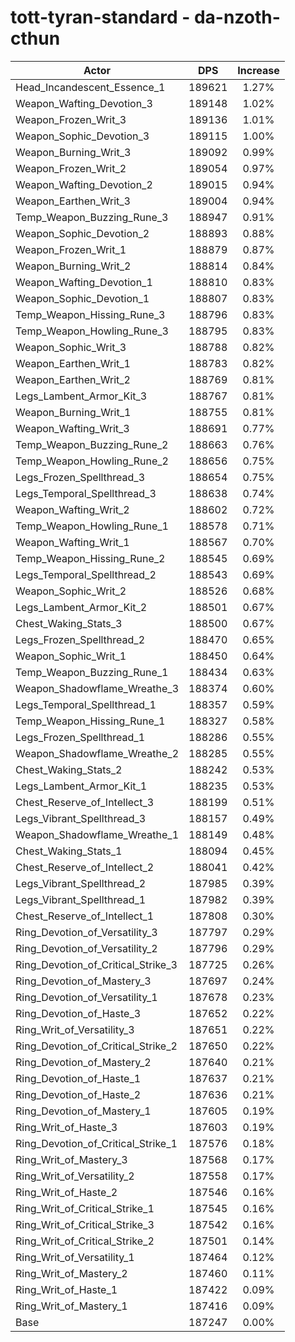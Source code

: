 # tott-tyran-standard - da-nzoth-cthun
| Actor | DPS | Increase |
|---|:---:|:---:|
|Head_Incandescent_Essence_1|189621|1.27%|
|Weapon_Wafting_Devotion_3|189148|1.02%|
|Weapon_Frozen_Writ_3|189136|1.01%|
|Weapon_Sophic_Devotion_3|189115|1.00%|
|Weapon_Burning_Writ_3|189092|0.99%|
|Weapon_Frozen_Writ_2|189054|0.97%|
|Weapon_Wafting_Devotion_2|189015|0.94%|
|Weapon_Earthen_Writ_3|189004|0.94%|
|Temp_Weapon_Buzzing_Rune_3|188947|0.91%|
|Weapon_Sophic_Devotion_2|188893|0.88%|
|Weapon_Frozen_Writ_1|188879|0.87%|
|Weapon_Burning_Writ_2|188814|0.84%|
|Weapon_Wafting_Devotion_1|188810|0.83%|
|Weapon_Sophic_Devotion_1|188807|0.83%|
|Temp_Weapon_Hissing_Rune_3|188796|0.83%|
|Temp_Weapon_Howling_Rune_3|188795|0.83%|
|Weapon_Sophic_Writ_3|188788|0.82%|
|Weapon_Earthen_Writ_1|188783|0.82%|
|Weapon_Earthen_Writ_2|188769|0.81%|
|Legs_Lambent_Armor_Kit_3|188767|0.81%|
|Weapon_Burning_Writ_1|188755|0.81%|
|Weapon_Wafting_Writ_3|188691|0.77%|
|Temp_Weapon_Buzzing_Rune_2|188663|0.76%|
|Temp_Weapon_Howling_Rune_2|188656|0.75%|
|Legs_Frozen_Spellthread_3|188654|0.75%|
|Legs_Temporal_Spellthread_3|188638|0.74%|
|Weapon_Wafting_Writ_2|188602|0.72%|
|Temp_Weapon_Howling_Rune_1|188578|0.71%|
|Weapon_Wafting_Writ_1|188567|0.70%|
|Temp_Weapon_Hissing_Rune_2|188545|0.69%|
|Legs_Temporal_Spellthread_2|188543|0.69%|
|Weapon_Sophic_Writ_2|188526|0.68%|
|Legs_Lambent_Armor_Kit_2|188501|0.67%|
|Chest_Waking_Stats_3|188500|0.67%|
|Legs_Frozen_Spellthread_2|188470|0.65%|
|Weapon_Sophic_Writ_1|188450|0.64%|
|Temp_Weapon_Buzzing_Rune_1|188434|0.63%|
|Weapon_Shadowflame_Wreathe_3|188374|0.60%|
|Legs_Temporal_Spellthread_1|188357|0.59%|
|Temp_Weapon_Hissing_Rune_1|188327|0.58%|
|Legs_Frozen_Spellthread_1|188286|0.55%|
|Weapon_Shadowflame_Wreathe_2|188285|0.55%|
|Chest_Waking_Stats_2|188242|0.53%|
|Legs_Lambent_Armor_Kit_1|188235|0.53%|
|Chest_Reserve_of_Intellect_3|188199|0.51%|
|Legs_Vibrant_Spellthread_3|188157|0.49%|
|Weapon_Shadowflame_Wreathe_1|188149|0.48%|
|Chest_Waking_Stats_1|188094|0.45%|
|Chest_Reserve_of_Intellect_2|188041|0.42%|
|Legs_Vibrant_Spellthread_2|187985|0.39%|
|Legs_Vibrant_Spellthread_1|187982|0.39%|
|Chest_Reserve_of_Intellect_1|187808|0.30%|
|Ring_Devotion_of_Versatility_3|187797|0.29%|
|Ring_Devotion_of_Versatility_2|187796|0.29%|
|Ring_Devotion_of_Critical_Strike_3|187725|0.26%|
|Ring_Devotion_of_Mastery_3|187697|0.24%|
|Ring_Devotion_of_Versatility_1|187678|0.23%|
|Ring_Devotion_of_Haste_3|187652|0.22%|
|Ring_Writ_of_Versatility_3|187651|0.22%|
|Ring_Devotion_of_Critical_Strike_2|187650|0.22%|
|Ring_Devotion_of_Mastery_2|187640|0.21%|
|Ring_Devotion_of_Haste_1|187637|0.21%|
|Ring_Devotion_of_Haste_2|187636|0.21%|
|Ring_Devotion_of_Mastery_1|187605|0.19%|
|Ring_Writ_of_Haste_3|187603|0.19%|
|Ring_Devotion_of_Critical_Strike_1|187576|0.18%|
|Ring_Writ_of_Mastery_3|187568|0.17%|
|Ring_Writ_of_Versatility_2|187558|0.17%|
|Ring_Writ_of_Haste_2|187546|0.16%|
|Ring_Writ_of_Critical_Strike_1|187545|0.16%|
|Ring_Writ_of_Critical_Strike_3|187542|0.16%|
|Ring_Writ_of_Critical_Strike_2|187501|0.14%|
|Ring_Writ_of_Versatility_1|187464|0.12%|
|Ring_Writ_of_Mastery_2|187460|0.11%|
|Ring_Writ_of_Haste_1|187422|0.09%|
|Ring_Writ_of_Mastery_1|187416|0.09%|
|Base|187247|0.00%|
